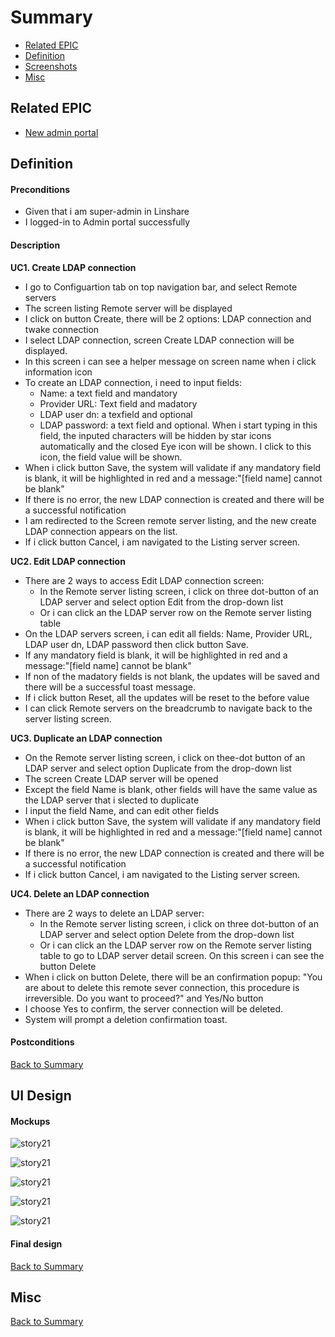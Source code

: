 # Summary

* [Related EPIC](#related-epic)
* [Definition](#definition)
* [Screenshots](#screenshots)
* [Misc](#misc)

## Related EPIC

* [New admin portal](./README.md)

## Definition

#### Preconditions

* Given that i am super-admin in Linshare 
* I logged-in to Admin portal successfully

#### Description

**UC1. Create LDAP connection**
- I go to Configuartion tab on top navigation bar, and select Remote servers
- The screen listing Remote server will be displayed 
- I click on  button Create, there will be 2 options: LDAP connection and twake connection
- I select LDAP connection, screen Create LDAP connection will be displayed.
- In this screen i can see a helper message on screen name when i click information icon
- To create an LDAP connection, i need to input fields:
   - Name: a text field and mandatory
   - Provider URL: Text field and madatory
   - LDAP user dn: a texfield and optional
   - LDAP password: a text field and optional. When i start typing in this field, the inputed characters will be hidden by star icons automatically and the closed Eye icon will be shown. I click to this icon, the field value will be shown.
- When i click button Save, the system will validate if any mandatory field is blank, it will be highlighted in red and a message:"[field name] cannot be blank"
- If there is no error, the new LDAP connection is created and there will be a successful notification
- I am redirected to the Screen remote server listing, and the new create LDAP connection appears on the list.
- If i click button Cancel, i am navigated to the Listing server screen.

**UC2. Edit LDAP connection**

- There are 2 ways to access Edit LDAP connection screen:
   - In the Remote server listing screen, i click on three dot-button of an LDAP server and select option Edit from the drop-down list
   - Or i can click an the LDAP server row on the Remote server listing table 
- On the LDAP servers screen, i can edit all fields: Name, Provider URL, LDAP user dn, LDAP password then click button Save.
- If any mandatory field is blank, it will be highlighted in red and a message:"[field name] cannot be blank"
- If non of the madatory fields is not blank, the updates will be saved and there will be a successful toast message.
- If i click button Reset, all the updates will be reset to the before value
- I can click Remote servers on the breadcrumb to navigate back to the server listing screen.

**UC3. Duplicate an LDAP connection**

- On the Remote server listing screen, i click on thee-dot button of an LDAP server and select option Duplicate from the drop-down list 
- The screen Create LDAP server will be opened
- Except the field Name is blank, other fields will have the same value as the LDAP server that i slected to duplicate
- I input the field Name, and can edit other fields
- When i click button Save, the system will validate if any mandatory field is blank, it will be highlighted in red and a message:"[field name] cannot be blank"
- If there is no error, the new LDAP connection is created and there will be a successful notification
- If i click button Cancel, i am navigated to the Listing server screen.

**UC4. Delete an LDAP connection**

- There are 2 ways to delete an LDAP server:
   - In the Remote server listing screen, i click on three dot-button of an LDAP server and select option Delete from the drop-down list
   - Or i can click an the LDAP server row on the Remote server listing table to go to LDAP server detail screen. On this screen i can see the button Delete 
- When i click on button Delete, there will be an confirmation popup: "You are about to delete this remote sever connection, this procedure is irreversible. Do you want to proceed?" and Yes/No button
- I choose Yes to confirm, the server connection will be deleted.
- System will prompt a deletion confirmation toast. 

#### Postconditions


[Back to Summary](#summary)

## UI Design

#### Mockups

![story21](./mockups/21.1.png)

![story21](./mockups/21.2.png)

![story21](./mockups/21.3.png)

![story21](./mockups/21.4.png)

![story21](./mockups/21.5.png)

#### Final design

[Back to Summary](#summary)
## Misc

[Back to Summary](#summary)
